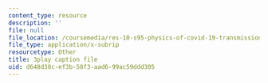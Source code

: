 ```yaml
---
content_type: resource
description: ''
file: null
file_location: /coursemedia/res-10-s95-physics-of-covid-19-transmission-fall-2020/d648d38cef3b58f3aad699ac59ddd305_nbJRDPcJTWk.vtt
file_type: application/x-subrip
resourcetype: Other
title: 3play caption file
uid: d648d38c-ef3b-58f3-aad6-99ac59ddd305
---
```

